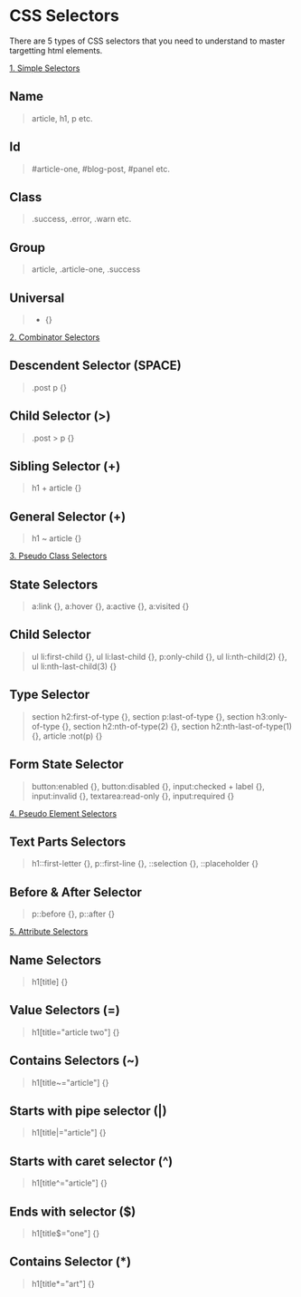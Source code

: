 # CSS Selectors

There are 5 types of CSS selectors that you need to understand to master targetting html elements.

[1. Simple Selectors](https://github.com/codewithsandip/notes/blob/master/css/css-selectors/simple)

## Name
>article, h1, p etc.

## Id
>#article-one, #blog-post, #panel etc.

## Class
>.success, .error, .warn etc.

## Group
>article, .article-one, .success

## Universal
>* {}

[2. Combinator Selectors](https://github.com/codewithsandip/notes/tree/master/css/css-selectors/combinator)

## Descendent Selector (SPACE)
>.post p {}

## Child Selector (>)
>.post > p {}

## Sibling Selector (+)
>h1 + article {}

## General Selector (+)
>h1 ~ article {}

[3. Pseudo Class Selectors](https://github.com/codewithsandip/notes/tree/master/css/css-selectors/pseudo-class)

## State Selectors
>a:link {}, a:hover {}, a:active {}, a:visited {}

## Child Selector
>ul li:first-child {}, ul li:last-child {}, p:only-child {}, ul li:nth-child(2) {}, ul li:nth-last-child(3) {}

## Type Selector
>section h2:first-of-type {}, section p:last-of-type {}, section h3:only-of-type {}, section h2:nth-of-type(2) {}, section h2:nth-last-of-type(1) {}, article :not(p) {}

## Form State Selector
>button:enabled {}, button:disabled {}, input:checked + label {}, input:invalid {}, textarea:read-only {}, input:required {}

[4. Pseudo Element Selectors](https://github.com/codewithsandip/notes/tree/master/css/css-selectors/pseudo-element)

## Text Parts Selectors
>h1::first-letter {}, p::first-line {}, ::selection {}, ::placeholder {}

## Before & After Selector
>p::before {}, p::after {}

[5. Attribute Selectors](https://github.com/codewithsandip/notes/tree/master/css/css-selectors/attribute)

## Name Selectors
>h1[title] {}

## Value Selectors (=)
>h1[title="article two"] {}

## Contains Selectors (~)
>h1[title~="article"] {}

## Starts with pipe selector (|)
>h1[title|="article"] {}

## Starts with caret selector (^)
>h1[title^="article"] {}

## Ends with selector ($)
>h1[title$="one"] {}

## Contains Selector (*)
>h1[title*="art"] {}
